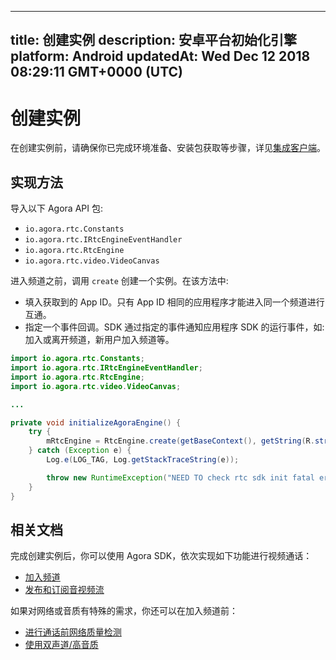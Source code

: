
---
title: 创建实例
description: 安卓平台初始化引擎
platform: Android
updatedAt: Wed Dec 12 2018 08:29:11 GMT+0000 (UTC)
---
# 创建实例
在创建实例前，请确保你已完成环境准备、安装包获取等步骤，详见[集成客户端](../../cn/Video/android_video.md)。

## 实现方法
导入以下 Agora API 包:

- `io.agora.rtc.Constants`
- `io.agora.rtc.IRtcEngineEventHandler`
- `io.agora.rtc.RtcEngine`
- `io.agora.rtc.video.VideoCanvas`

进入频道之前，调用 `create` 创建一个实例。在该方法中:

- 填入获取到的 App ID。只有 App ID 相同的应用程序才能进入同一个频道进行互通。
- 指定一个事件回调。SDK 通过指定的事件通知应用程序 SDK 的运行事件，如: 加入或离开频道，新用户加入频道等。

```java
import io.agora.rtc.Constants;
import io.agora.rtc.IRtcEngineEventHandler;
import io.agora.rtc.RtcEngine;
import io.agora.rtc.video.VideoCanvas;

...

private void initializeAgoraEngine() {
    try {
        mRtcEngine = RtcEngine.create(getBaseContext(), getString(R.string.agora_app_id), mRtcEventHandler);
    } catch (Exception e) {
        Log.e(LOG_TAG, Log.getStackTraceString(e));

        throw new RuntimeException("NEED TO check rtc sdk init fatal error\n" + Log.getStackTraceString(e));
    }
}
```


## 相关文档

完成创建实例后，你可以使用 Agora SDK，依次实现如下功能进行视频通话：

- [加入频道](../../cn/Video/join_video_android.md)
- [发布和订阅音视频流](../../cn/Video/publish_android.md)

如果对网络或音质有特殊的需求，你还可以在加入频道前：

- [进行通话前网络质量检测](../../cn/Video/lastmile_android.md)
- [使用双声道/高音质](../../cn/Video/audio_profile_android.md)

